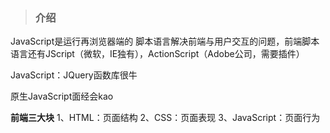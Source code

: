 >### 介绍

JavaScript是运行再浏览器端的 脚本语言解决前端与用户交互的问题，前端脚本语言还有JScript（微软，IE独有），ActionScript（Adobe公司，需要插件）

JavaScript：JQuery函数库很牛

原生JavaScript面经会kao

**前端三大块**
1、HTML：页面结构
2、CSS：页面表现
3、JavaScript：页面行为
